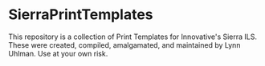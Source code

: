 # SierraPrintTemplates
This repository is a collection of Print Templates for Innovative's Sierra ILS. These were created, compiled, amalgamated, and maintained by Lynn Uhlman. Use at your own risk.
